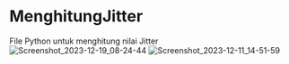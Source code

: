 # MenghitungJitter
File Python untuk menghitung nilai Jitter
![Screenshot_2023-12-19_08-24-44](https://github.com/alekhinexxx/MenghitungJitter/assets/145525019/3b5aa55f-f4bf-4bf5-8945-8c839efff222)
![Screenshot_2023-12-11_14-51-59](https://github.com/dellavedaffa/MenghitungJitter/assets/145525019/0216d7ab-f957-4539-8f55-9bd58e7a5731)
